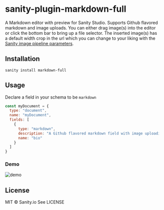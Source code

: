 # sanity-plugin-markdown-full
A Markdown editor with preview for Sanity Studio. Supports Github flavored markdown and image uploads. You can either drag image(s) into the editor or click the bottom bar to bring up a file selector. The inserted image(s) has a default width crop in the url which you can change to your liking with the [Sanity image pipeline parameters](https://www.sanity.io/docs/image-urls).

## Installation

```
sanity install markdown-full
```

## Usage
Declare a field in your schema to be `markdown`

```javascript
const myDocument = {
  type: "document",
  name: "myDocument",
  fields: [
    {
      type: "markdown",
      description: "A Github flavored markdown field with image uploading",
      name: "bio"
    }
  ]
}
```
### Demo

![demo](https://user-images.githubusercontent.com/38528/113196621-91ec8780-9218-11eb-86cc-cf0adfa2fd01.gif)


## License

MIT © Sanity.io
See LICENSE
